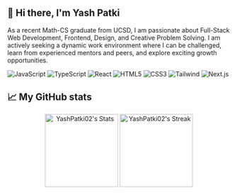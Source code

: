 ## 👋 Hi there, I'm Yash Patki

<!--
**YashPatki02/YashPatki02** is a ✨ _special_ ✨ repository because its `README.md` (this file) appears on your GitHub profile.

Here are some ideas to get you started:

- 🔭 I’m currently working on ...
- 🌱 I’m currently learning ...
- 👯 I’m looking to collaborate on ...
- 🤔 I’m looking for help with ...
- 💬 Ask me about ...
- 📫 How to reach me: ...
- 😄 Pronouns: ...
- ⚡ Fun fact: ...
-->

As a recent Math-CS graduate from UCSD, I am passionate about Full-Stack Web Development, Frontend, Design, and Creative Problem Solving. I am actively seeking a dynamic work environment where I can be challenged, learn from experienced mentors and peers, and explore exciting growth opportunities. 

<div class="badges-intro">

![JavaScript](https://img.shields.io/badge/-JavaScript-000000?style=flat&logo=javascript&logoColor=#F7DF1E)
![TypeScript](https://img.shields.io/badge/-TypeScript-000000?style=flat&logo=typescript&logoColor=#3178C6)
![React](https://img.shields.io/badge/-React-000000?style=flat&logo=react&logoColor=#DD0031)
![HTML5](https://img.shields.io/badge/-HTML5-000000?style=flat&logo=html5&logoColor=#E34F26)
![CSS3](https://img.shields.io/badge/-CSS3-000000?style=flat&logo=css3&logoColor=#1572B6)
![Tailwind](https://img.shields.io/badge/-TailwindCSS-000000?style=flat&logo=tailwindcss&logoColor=#7952B3)
![Next.js](https://img.shields.io/badge/-Next.js-000000?style=flat&logo=nextdotjs&logoColor=#FFCA28)

</div>

## 📈 My GitHub stats

<div class="badges-githubstats">
  <p align="center">
    <img src="https://github-readme-stats.vercel.app/api?username=YashPatki02&theme=tokyonight&show_icons=true&hide_border=true&count_private=true" alt="YashPatki02's Stats" height="165">
    <img src="https://github-readme-streak-stats.herokuapp.com/?user=YashPatki02&theme=tokyonight&hide_border=true" alt="YashPatki02's Streak" height="165">
<!--     <img height="137px" src="https://github-readme-stats.vercel.app/api/top-langs/?username=YashPatki02&hide=html&hide_title=true&hide_border=true&layout=compact&langs_count=6&theme=tokyonight" />
  </p> -->
</div>
